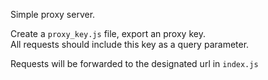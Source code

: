 Simple proxy server.

Create a ```proxy_key.js``` file, export an proxy key.  
All requests should include this key as a query parameter.

Requests will be forwarded to the designated url in ```index.js```
